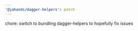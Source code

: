 ```yaml
---
'@jahands/dagger-helpers': patch
---
```


chore: switch to bundling dagger-helpers to hopefully fix issues
